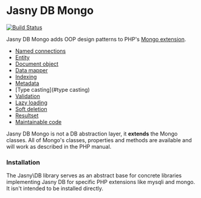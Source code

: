 Jasny DB Mongo
===

[![Build Status](https://secure.travis-ci.org/jasny/db-mongo.png?branch=master)](http://travis-ci.org/jasny/db-mongo)

Jasny DB Mongo adds OOP design patterns to PHP's [Mongo extension](http://php.net/mongo).

* [Named connections](#named-connections)
* [Entity](#entity)
* [Document object](#document-object)
* [Data mapper](#data-mapper)
* [Indexing](#indexing)
* [Metadata](#metadata)
* [Type casting](#type casting)
* [Validation](#validation)
* [Lazy loading](#lazy-loading)
* [Soft deletion](#soft-deletion)
* [Resultset](#resultset)
* [Maintainable code](#maintainable-code)

Jasny DB Mongo is not a DB abstraction layer, it **extends** the Mongo classes. All of Mongo's classes, properties and
methods are available and will work as described in the PHP manual.

### Installation
The Jasny\DB library serves as an abstract base for concrete libraries implementing Jasny DB for specific
PHP extensions like mysqli and mongo. It isn't intended to be installed directly.
